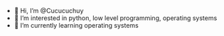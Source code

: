 - 👋 Hi, I’m @Cucucuchuy
- 👀 I’m interested in python, low level programming, operating systems
- 🌱 I’m currently learning operating systems

